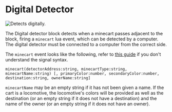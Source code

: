 # Digital Detector

![Detects digitally.](block:computronics:computronics.detector)

The Digital detector block detects when a minecart passes adjacent to the block, firing a `minecart` lua event, which can be detected by a computer. The digital detector must be connected to a computer from the correct side.

The `minecart` event looks like the following, refer to [this guide](http://ocdoc.cil.li/component:signals) if you don't understand the signal syntax.

`minecart(detectorAddress:string, minecartType:string, minecartName:string) [, primaryColor:number, secondaryColor:number, destination:string, ownerName:string]`

`minecartName` may be an empty string if it has not been given a name. If the cart is a locomotive, the locomotive's colors will be provided as well as the destination (or an empty string if it does not have a destination) and the name of the owner (or an empty string if it does not have an owner).

